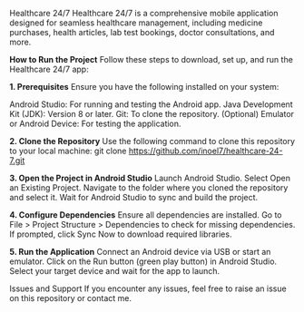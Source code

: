 Healthcare 24/7
Healthcare 24/7 is a comprehensive mobile application designed for seamless healthcare management, including medicine purchases, health articles, lab test bookings, doctor consultations, and more.

**How to Run the Project**
Follow these steps to download, set up, and run the Healthcare 24/7 app:

**1. Prerequisites**
Ensure you have the following installed on your system:

Android Studio: For running and testing the Android app.
Java Development Kit (JDK): Version 8 or later.
Git: To clone the repository.
(Optional) Emulator or Android Device: For testing the application.

**2. Clone the Repository**
Use the following command to clone this repository to your local machine:
  git clone https://github.com/inoel7/healthcare-24-7.git
  
**3. Open the Project in Android Studio**
Launch Android Studio.
Select Open an Existing Project.
Navigate to the folder where you cloned the repository and select it.
Wait for Android Studio to sync and build the project.

**4. Configure Dependencies**
Ensure all dependencies are installed.
Go to File > Project Structure > Dependencies to check for missing dependencies.
If prompted, click Sync Now to download required libraries.

**5. Run the Application**
Connect an Android device via USB or start an emulator.
Click on the Run button (green play button) in Android Studio.
Select your target device and wait for the app to launch.

Issues and Support
If you encounter any issues, feel free to raise an issue on this repository or contact me.
